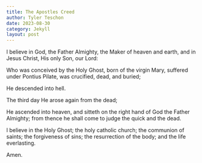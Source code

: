 ```yaml
---
title: The Apostles Creed
author: Tyler Teschon
date: 2023-08-30
category: Jekyll
layout: post
---
```


I believe in God, the Father Almighty,
the Maker of heaven and earth,
and in Jesus Christ, His only Son, our Lord:

Who was conceived by the Holy Ghost,
born of the virgin Mary,
suffered under Pontius Pilate,
was crucified, dead, and buried;

He descended into hell.

The third day He arose again from the dead;

He ascended into heaven,
and sitteth on the right hand of God the Father Almighty;
from thence he shall come to judge the quick and the dead.

I believe in the Holy Ghost;
the holy catholic church;
the communion of saints;
the forgiveness of sins;
the resurrection of the body;
and the life everlasting.

Amen.